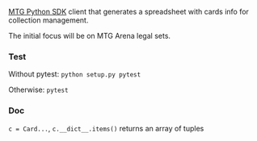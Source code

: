 [MTG Python SDK](https://github.com/MagicTheGathering/mtg-sdk-python) client
that generates a spreadsheet with cards info for collection management.

The initial focus will be on MTG Arena legal sets.

### Test
Without pytest:
`python setup.py pytest`

Otherwise:
`pytest`


### Doc
`c = Card...`, `c.__dict__.items()` returns an array of tuples
